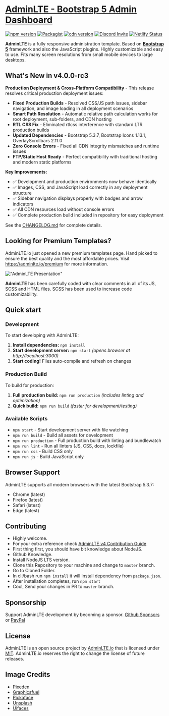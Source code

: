 # [AdminLTE - Bootstrap 5 Admin Dashboard](https://adminlte.io)

[![npm version](https://img.shields.io/npm/v/admin-lte/latest.svg)](https://www.npmjs.com/package/admin-lte)
[![Packagist](https://img.shields.io/packagist/v/almasaeed2010/adminlte.svg)](https://packagist.org/packages/almasaeed2010/adminlte)
[![cdn version](https://data.jsdelivr.com/v1/package/npm/admin-lte/badge)](https://www.jsdelivr.com/package/npm/admin-lte)
[![Discord Invite](https://img.shields.io/badge/discord-join%20now-green)](https://discord.gg/jfdvjwFqfz)
[![Netlify Status](https://api.netlify.com/api/v1/badges/1277b36b-08f3-43fa-826a-4b4d24614b3c/deploy-status)](https://app.netlify.com/sites/adminlte-v4/deploys)

**AdminLTE** is a fully responsive administration template. Based on **[Bootstrap 5](https://getbootstrap.com/)** framework and also the JavaScript plugins.
Highly customizable and easy to use. Fits many screen resolutions from small mobile devices to large desktops.

## What's New in v4.0.0-rc3

**Production Deployment & Cross-Platform Compatibility** - This release resolves critical production deployment issues:

- **Fixed Production Builds** - Resolved CSS/JS path issues, sidebar navigation, and image loading in all deployment scenarios
- **Smart Path Resolution** - Automatic relative path calculation works for root deployment, sub-folders, and CDN hosting  
- **RTL CSS Fix** - Eliminated rtlcss interference with standard LTR production builds
- **Updated Dependencies** - Bootstrap 5.3.7, Bootstrap Icons 1.13.1, OverlayScrollbars 2.11.0
- **Zero Console Errors** - Fixed all CDN integrity mismatches and runtime issues
- **FTP/Static Host Ready** - Perfect compatibility with traditional hosting and modern static platforms

**Key Improvements:**
- ✅ Development and production environments now behave identically
- ✅ Images, CSS, and JavaScript load correctly in any deployment structure  
- ✅ Sidebar navigation displays properly with badges and arrow indicators
- ✅ All CDN resources load without console errors
- ✅ Complete production build included in repository for easy deployment

See the [CHANGELOG.md](CHANGELOG.md) for complete details.

## Looking for Premium Templates?

AdminLTE.io just opened a new premium templates page. Hand picked to ensure the best quality and the most affordable
prices. Visit <https://adminlte.io/premium> for more information.

!["AdminLTE Presentation"](https://adminlte.io/AdminLTE3.png "AdminLTE Presentation")

**AdminLTE** has been carefully coded with clear comments in all of its JS, SCSS and HTML files.
SCSS has been used to increase code customizability.

## Quick start

### Development

To start developing with AdminLTE:

1. **Install dependencies:** `npm install`
2. **Start development server:** `npm start` *(opens browser at http://localhost:3000)*
3. **Start coding!** Files auto-compile and refresh on changes

### Production Build

To build for production:

1. **Full production build:** `npm run production` *(includes linting and optimization)*
2. **Quick build:** `npm run build` *(faster for development/testing)*

### Available Scripts

- `npm start` - Start development server with file watching
- `npm run build` - Build all assets for development
- `npm run production` - Full production build with linting and bundlewatch
- `npm run lint` - Run all linters (JS, CSS, docs, lockfile)
- `npm run css` - Build CSS only
- `npm run js` - Build JavaScript only

## Browser Support

AdminLTE supports all modern browsers with the latest Bootstrap 5.3.7:
- Chrome (latest)
- Firefox (latest) 
- Safari (latest)
- Edge (latest)

## Contributing

- Highly welcome.
- For your extra reference check [AdminLTE v4 Contribution Guide](https://github.com/ColorlibHQ/AdminLTE#contributing)
- First thing first, you should have bit knowledge about NodeJS.
- Github Knowledge.
- Install NodeJS LTS version.
- Clone this Repository to your machine and change to `master` branch.
- Go to Cloned Folder.
- In cli/bash run `npm install` it will install dependency from `package.json`.
- After installation completes, run `npm start`
- Cool, Send your changes in PR to `master` branch.

## Sponsorship

Support AdminLTE development by becoming a sponsor.
[Github Sponsors](https://github.com/sponsors/danny007in) or
[PayPal](https://www.paypal.me/daniel007in)

## License

AdminLTE is an open source project by [AdminLTE.io](https://adminlte.io) that is licensed under [MIT](https://opensource.org/licenses/MIT).
AdminLTE.io reserves the right to change the license of future releases.

## Image Credits

- [Pixeden](http://www.pixeden.com/psd-web-elements/flat-responsive-showcase-psd)
- [Graphicsfuel](https://www.graphicsfuel.com/2013/02/13-high-resolution-blur-backgrounds/)
- [Pickaface](https://pickaface.net/)
- [Unsplash](https://unsplash.com/)
- [Uifaces](http://uifaces.com/)
